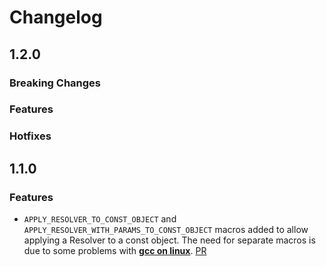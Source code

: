 # Changelog

## 1.2.0

### Breaking Changes
### Features
### Hotfixes

## 1.1.0

### Features

- ``APPLY_RESOLVER_TO_CONST_OBJECT`` and ``APPLY_RESOLVER_WITH_PARAMS_TO_CONST_OBJECT`` macros added to allow applying a Resolver to a const object. The need for separate macros is due to some problems with **[gcc on linux](https://travis-ci.org/Donerkebap13/DonerSerializer/jobs/414179203)**. [PR](https://github.com/Donerkebap13/DonerReflection/pull/1)